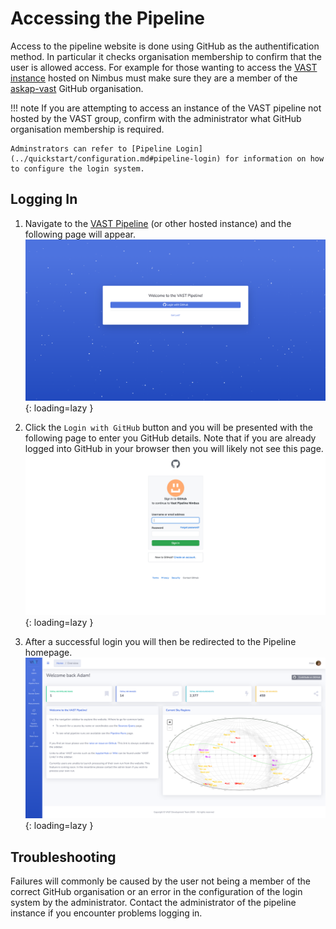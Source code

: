 # Accessing the Pipeline

Access to the pipeline website is done using GitHub as the authentification method. In particular it checks organisation membership to confirm that the user is allowed access. For example for those wanting to access the [VAST instance](https://data.vast-survey.org/pipeline/) hosted on Nimbus must make sure they are a member of the [askap-vast](https://github.com/askap-vast) GitHub organisation.

!!! note
    If you are attempting to access an instance of the VAST pipeline not hosted by the VAST group, confirm with the administrator what GitHub organisation membership is required.
    
    Adminstrators can refer to [Pipeline Login](../quickstart/configuration.md#pipeline-login) for information on how to configure the login system.

## Logging In
1. Navigate to the [VAST Pipeline](https://data.vast-survey.org/pipeline/) (or other hosted instance) and the following page will appear.
![!VAST Pipeline login page.](../img/login.png){: loading=lazy }

2. Click the `Login with GitHub` button and you will be presented with the following page to enter you GitHub details. Note that if you are already logged into GitHub in your browser then you will likely not see this page.
![!VAST Pipeline GitHub sign-in page.](../img/signin-github.png){: loading=lazy }

3. After a successful login you will then be redirected to the Pipeline homepage.
![!VAST Pipeline homepage.](../img/homepage.png){: loading=lazy }


## Troubleshooting

Failures will commonly be caused by the user not being a member of the correct GitHub organisation or an error in the configuration of the login system by the administrator. Contact the administrator of the pipeline instance if you encounter problems logging in.